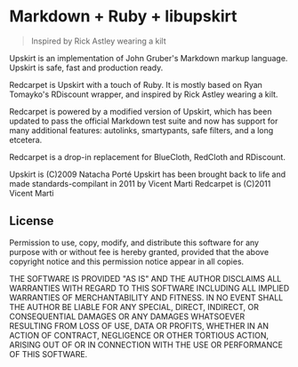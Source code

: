 Markdown + Ruby + libupskirt
============================

> Inspired by Rick Astley wearing a kilt

Upskirt is an implementation of John Gruber's Markdown markup
language. Upskirt is safe, fast and production ready.

Redcarpet is Upskirt with a touch of Ruby. It is mostly based on Ryan
Tomayko's RDiscount wrapper, and inspired by Rick Astley wearing a kilt.

Redcarpet is powered by a modified version of Upskirt, which has been
updated to pass the official Markdown test suite and now has support
for many additional features: autolinks, smartypants, safe filters,
and a long etcetera.

Redcarpet is a drop-in replacement for BlueCloth, RedCloth and RDiscount.

Upskirt is (C)2009 Natacha Porté
Upskirt has been brought back to life and made standards-compilant in 2011 by Vicent Marti
Redcarpet is (C)2011 Vicent Marti
 

License
-------

Permission to use, copy, modify, and distribute this software for any
purpose with or without fee is hereby granted, provided that the above
copyright notice and this permission notice appear in all copies.

THE SOFTWARE IS PROVIDED "AS IS" AND THE AUTHOR DISCLAIMS ALL WARRANTIES
WITH REGARD TO THIS SOFTWARE INCLUDING ALL IMPLIED WARRANTIES OF
MERCHANTABILITY AND FITNESS. IN NO EVENT SHALL THE AUTHOR BE LIABLE FOR
ANY SPECIAL, DIRECT, INDIRECT, OR CONSEQUENTIAL DAMAGES OR ANY DAMAGES
WHATSOEVER RESULTING FROM LOSS OF USE, DATA OR PROFITS, WHETHER IN AN
ACTION OF CONTRACT, NEGLIGENCE OR OTHER TORTIOUS ACTION, ARISING OUT OF
OR IN CONNECTION WITH THE USE OR PERFORMANCE OF THIS SOFTWARE.
